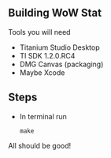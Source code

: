 Building WoW Stat
---
Tools you will need

- Titanium Studio Desktop
- TI SDK 1.2.0.RC4
- DMG Canvas (packaging)
- Maybe Xcode

Steps
---
- In terminal run

    `make`
	
All should be good!